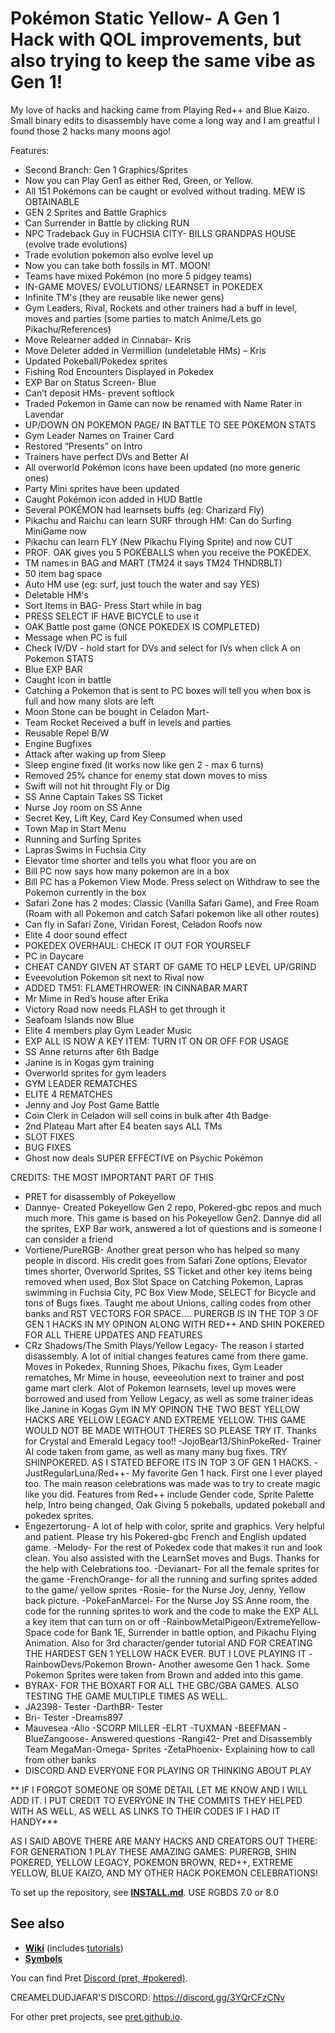 # Pokémon Static Yellow- A Gen 1 Hack with QOL improvements, but also trying to keep the same vibe as Gen 1!

My love of hacks and hacking came from Playing Red++ and Blue Kaizo. 
Small binary edits to disassembly have come a long way and I am greatful I found those 2 hacks many moons ago!

Features:  
- Second Branch: Gen 1 Graphics/Sprites
- Now you can Play Gen1 as either Red, Green, or Yellow.  
- All 151 Pokémons can be caught or evolved without trading. MEW IS OBTAINABLE  
- GEN 2 Sprites and Battle Graphics  
- Can Surrender in Battle by clicking RUN  
- NPC Tradeback Guy in FUCHSIA CITY- BILLS GRANDPAS HOUSE (evolve trade evolutions)  
- Trade evolution pokemon also evolve level up  
- Now you can take both fossils in MT. MOON!  
- Teams have mixed Pokémon (no more 5 pidgey teams)  
- IN-GAME MOVES/ EVOLUTIONS/ LEARNSET in POKEDEX  
- Infinite TM's (they are reusable like newer gens)  
- Gym Leaders, Rival, Rockets and other trainers had a buff in level, moves and parties (some parties to match Anime/Lets go Pikachu/References)  
- Move Relearner added in Cinnabar- Kris  
- Move Deleter added in Vermillion (undeletable HMs) – Kris
- Updated Pokeball/Pokedex sprites
- Fishing Rod Encounters Displayed in Pokedex
- EXP Bar on Status Screen- Blue
- Can’t deposit HMs- prevent softlock
- Traded Pokemon in Game can now be renamed with Name Rater in Lavendar
- UP/DOWN ON POKEMON PAGE/ IN BATTLE TO SEE POKEMON STATS
- Gym Leader Names on Trainer Card
- Restored “Presents” on Intro
- Trainers have perfect DVs and Better AI
- All overworld Pokémon icons have been updated (no more generic ones)
- Party Mini sprites have been updated
- Caught Pokémon icon added in HUD Battle
- Several POKÉMON had learnsets buffs (eg: Charizard Fly)
- Pikachu and Raichu can learn SURF through HM: Can do Surfing MiniGame now
- Pikachu can learn FLY (New Pikachu Flying Sprite) and now CUT
- PROF. OAK gives you 5 POKÉBALLS when you receive the POKÉDEX.
- TM names in BAG and MART (TM24 it says TM24 THNDRBLT)
- 50 item bag space
- Auto HM use (eg: surf, just touch the water and say YES)
- Deletable HM's
- Sort Items in BAG- Press Start while in bag
- PRESS SELECT IF HAVE BICYCLE to use it
- OAK Battle post game (ONCE POKEDEX IS COMPLETED)
- Message when PC is full
- Check IV/DV - hold start for DVs and select for IVs when click A on Pokemon STATS
- Blue EXP BAR
- Caught Icon in battle
- Catching a Pokemon that is sent to PC boxes will tell you when box is full and how many slots are left
- Moon Stone can be bought in Celadon Mart-
- Team Rocket Received a buff in levels and parties
- Reusable Repel B/W
- Engine Bugfixes
- Attack after waking up from Sleep
- Sleep engine fixed (it works now like gen 2 - max 6 turns)
- Removed 25% chance for enemy stat down moves to miss
- Swift will not hit throught Fly or Dig
- SS Anne Captain Takes SS Ticket
- Nurse Joy room on SS Anne
- Secret Key, Lift Key, Card Key Consumed when used
- Town Map in Start Menu
- Running and Surfing Sprites
- Lapras Swims in Fuchsia City
- Elevator time shorter and tells you what floor you are on
- Bill PC now says how many pokemon are in a box
- Bill PC has a Pokemon View Mode. Press select on Withdraw to see the Pokemon currently in the box
- Safari Zone has 2 modes: Classic (Vanilla Safari Game), and Free Roam (Roam with all Pokemon and catch Safari pokemon like all other routes)
- Can fly in Safari Zone, Viridan Forest, Celadon Roofs now
- Elite 4 door sound effect
- POKEDEX OVERHAUL: CHECK IT OUT FOR YOURSELF
- PC in Daycare
- CHEAT CANDY GIVEN AT START OF GAME TO HELP LEVEL UP/GRIND
- Eveevolution Pokemon sit next to Rival now
- ADDED TM51: FLAMETHROWER: IN CINNABAR MART
- Mr Mime in Red’s house after Erika
- Victory Road now needs FLASH to get through it
- Seafoam Islands now Blue
- Elite 4 members play Gym Leader Music
- EXP ALL IS NOW A KEY ITEM: TURN IT ON OR OFF FOR USAGE
- SS Anne returns after 6th Badge
- Janine is in Kogas gym training
- Overworld sprites for gym leaders
- GYM LEADER REMATCHES
- ELITE 4 REMATCHES
- Jenny and Joy Post Game Battle
- Coin Clerk in Celadon will sell coins in bulk after 4th Badge
- 2nd Plateau Mart after E4 beaten says ALL TMs
- SLOT FIXES
- BUG FIXES
- Ghost now deals SUPER EFFECTIVE on Psychic Pokémon

CREDITS: THE MOST IMPORTANT PART OF THIS
- PRET for disassembly of Pokeyellow
- Dannye- Created Pokeyellow Gen 2 repo, Pokered-gbc repos and much much more. This game is based on his Pokeyellow Gen2. Dannye did all the sprites, EXP Bar work, answered a lot of questions and is someone I can consider a friend
- Vortiene/PureRGB-  Another great person who has helped so many people in discord. His credit goes from Safari Zone options, Elevator times shorter, Overworld Sprites, SS Ticket and other key items being removed when used, Box Slot Space on Catching Pokemon, Lapras swimming in Fuchsia City, PC Box View Mode, SELECT for Bicycle and tons of Bugs fixes. Taught me about Unions, calling codes from other banks and RST VECTORS FOR SPACE…. PURERGB IS IN THE TOP 3 OF GEN 1 HACKS IN MY OPINON ALONG WITH RED++ AND SHIN POKERED FOR ALL THERE UPDATES AND FEATURES
- CRz Shadows/The Smith Plays/Yellow Legacy- The reason I started disassembly. A lot of initial changes features came from there game. Moves in Pokedex, Running Shoes, Pikachu fixes, Gym Leader rematches, Mr Mime in house, eeveeolution next to trainer and post game mart clerk. Alot of Pokemon learnsets, level up moves were borrowed and used from Yellow Legacy, as well as some trainer ideas like Janine in Kogas Gym IN MY OPINON THE TWO BEST YELLOW HACKS ARE YELLOW LEGACY AND EXTREME YELLOW. THIS GAME WOULD NOT BE MADE WITHOUT THERES SO PLEASE TRY IT. Thanks for Crystal and Emerald Legacy too!!
-JojoBear13/ShinPokeRed- Trainer AI code taken from game, as well as many many bug fixes. TRY SHINPOKERED. AS I STATED BEFORE ITS IN TOP 3 OF GEN 1 HACKS.
-JustRegularLuna/Red++- My favorite Gen 1 hack. First one I ever played too. The main reason celebrations was made was to try to create magic like you did. Features from Red++ include Gender code, Sprite Palette help, Intro being changed, Oak Giving 5 pokeballs, updated pokeball and pokedex sprites.
- Engezertorung- A lot of help with color, sprite and graphics. Very helpful and patient. Please try his Pokered-gbc French and English updated game.
-Melody- For the rest of Pokedex code that makes it run and look clean. You also assisted with the LearnSet moves and Bugs. Thanks for the help with Celebrations too.
-Devianart- For all the female sprites for the game
-FrenchOrange- for all the running and surfing sprites added to the game/ yellow sprites
-Rosie- for the Nurse Joy, Jenny, Yellow back picture.
-PokeFanMarcel- For the Nurse Joy SS Anne room, the code for the running sprites to work and the code to make the EXP ALL a key item that can turn on or off
-RainbowMetalPigeon/ExtremeYellow- Space code for Bank 1E, Surrender in battle option, and Pikachu Flying Animation. Also for 3rd character/gender tutorial AND FOR CREATING THE HARDEST GEN 1 YELLOW HACK EVER. BUT I LOVE PLAYING IT
-RainbowDevs/Pokemon Brown- Another awesome Gen 1 hack. Some Pokemon Sprites were taken from Brown and added into this game.
- BYRAX- FOR THE BOXART FOR ALL THE GBC/GBA GAMES. ALSO TESTING THE GAME MULTIPLE TIMES AS WELL.
- JA2398- Tester
-DarthBR- Tester
- Bri- Tester
-Dreams897
- Mauvesea
-Alio
-SCORP MILLER
-ELRT
-TUXMAN
-BEEFMAN
-BlueZangoose- Answered questions
-Rangi42- Pret and Disassembly Team
MegaMan-Omega- Sprites
-ZetaPhoenix- Explaining how to call from other banks
- DISCORD AND EVERYONE FOR PLAYING OR THINKING ABOUT PLAY

** IF I FORGOT SOMEONE OR SOME DETAIL LET ME KNOW AND I WILL ADD IT. I PUT CREDIT TO EVERYONE IN THE COMMITS THEY HELPED WITH AS WELL, AS WELL AS LINKS TO THEIR CODES IF I HAD IT HANDY***

AS I SAID ABOVE THERE ARE MANY HACKS AND CREATORS OUT THERE: FOR GENERATION 1 PLAY THESE AMAZING GAMES: PURERGB, SHIN POKERED, YELLOW LEGACY, POKEMON BROWN, RED++, EXTREME YELLOW, BLUE KAIZO, AND MY OTHER HACK POKEMON CELEBRATIONS!



To set up the repository, see [**INSTALL.md**](INSTALL.md).
USE RGBDS 7.0 or 8.0


## See also

- [**Wiki**][wiki] (includes [tutorials][tutorials])
- [**Symbols**][symbols]

You can find Pret [Discord (pret, #pokered)](https://discord.gg/d5dubZ3).

CREAMELDUDJAFAR'S DISCORD: https://discord.gg/3YQrCFzCNv

For other pret projects, see [pret.github.io](https://pret.github.io/).

[wiki]: https://github.com/pret/pokeyellow/wiki
[tutorials]: https://github.com/pret/pokeyellow/wiki/Tutorials
[symbols]: https://github.com/pret/pokeyellow/tree/symbols
[ci]: https://github.com/pret/pokeyellow/actions
[ci-badge]: https://github.com/pret/pokeyellow/actions/workflows/main.yml/badge.svg
